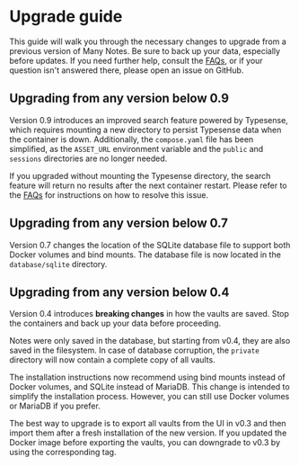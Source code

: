 # Upgrade guide

This guide will walk you through the necessary changes to upgrade from a previous version of Many Notes. Be sure to back up your data, especially before updates. If you need further help, consult the [FAQs](docs/support/faqs.md), or if your question isn't answered there, please open an issue on GitHub.

## Upgrading from any version below 0.9

Version 0.9 introduces an improved search feature powered by Typesense, which requires mounting a new directory to persist Typesense data when the container is down. Additionally, the `compose.yaml` file has been simplified, as the `ASSET_URL` environment variable and the `public` and `sessions` directories are no longer needed.

If you upgraded without mounting the Typesense directory, the search feature will return no results after the next container restart. Please refer to the [FAQs](docs/support/faqs.md) for instructions on how to resolve this issue.

## Upgrading from any version below 0.7

Version 0.7 changes the location of the SQLite database file to support both Docker volumes and bind mounts. The database file is now located in the `database/sqlite` directory.

## Upgrading from any version below 0.4

Version 0.4 introduces **breaking changes** in how the vaults are saved. Stop the containers and back up your data before proceeding.

Notes were only saved in the database, but starting from v0.4, they are also saved in the filesystem. In case of database corruption, the `private` directory will now contain a complete copy of all vaults.

The installation instructions now recommend using bind mounts instead of Docker volumes, and SQLite instead of MariaDB. This change is intended to simplify the installation process. However, you can still use Docker volumes or MariaDB if you prefer.

The best way to upgrade is to export all vaults from the UI in v0.3 and then import them after a fresh installation of the new version. If you updated the Docker image before exporting the vaults, you can downgrade to v0.3 by using the corresponding tag.
